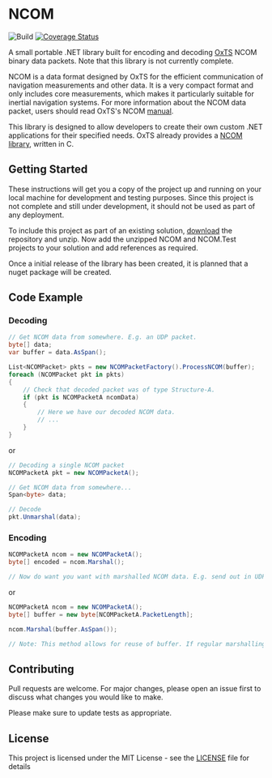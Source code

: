 # NCOM

![Build](https://github.com/harry-harris-27/NCOM/workflows/Build/badge.svg)
[![Coverage Status](https://coveralls.io/repos/github/harry-harris-27/NCOM/badge.svg?branch=master)](https://coveralls.io/github/harry-harris-27/NCOM?branch=master)

A small portable .NET library built for encoding and decoding [OxTS](https://www.oxts.com/) NCOM binary data packets. Note that this library is not currently complete.

NCOM is a data format designed by OxTS for the efficient communication of navigation measurements and other data. It is a very compact format and only includes core measurements, which makes it particularly suitable for inertial navigation systems. For more information about the NCOM data packet, users should read OxTS's NCOM [manual](https://oxts.app.box.com/s/jovnqyj3lkcht2b2159jefzbt950j1n1).

This library is designed to allow developers to create their own custom .NET applications for their specified needs. OxTS already provides a [NCOM library](https://github.com/OxfordTechnicalSolutions/NCOMdecoder), written in C.

## Getting Started
These instructions will get you a copy of the project up and running on your local machine for development and testing purposes. Since this project is not complete and still under development, it should not be used as part of any deployment.

To include this project as part of an existing solution, [download](https://github.com/harry-harris-27/NCOM/master/archive/master.zip) the repository and unzip. Now add the unzipped NCOM and NCOM.Test projects to your solution and add references as required.

Once a initial release of the library has been created, it is planned that a nuget package will be created.

## Code Example
### Decoding
```C#
// Get NCOM data from somewhere. E.g. an UDP packet.
byte[] data;
var buffer = data.AsSpan();

List<NCOMPacket> pkts = new NCOMPacketFactory().ProcessNCOM(buffer);
foreach (NCOMPacket pkt in pkts)
{
    // Check that decoded packet was of type Structure-A.
    if (pkt is NCOMPacketA ncomData)
    {
        // Here we have our decoded NCOM data.
        // ...
    }
}
```
or
```C#
// Decoding a single NCOM packet
NCOMPacketA pkt = new NCOMPacketA();

// Get NCOM data from somewhere...
Span<byte> data;

// Decode
pkt.Unmarshal(data);
```

### Encoding
```C#
NCOMPacketA ncom = new NCOMPacketA();
byte[] encoded = ncom.Marshal();

// Now do want you want with marshalled NCOM data. E.g. send out in UDP packet.
```
or
```C#
NCOMPacketA ncom = new NCOMPacketA();
byte[] buffer = new byte[NCOMPacketA.PacketLength];

ncom.Marshal(buffer.AsSpan());

// Note: This method allows for reuse of buffer. If regular marshalling is require this method will seriously reduce excessive memory allocation
```

## Contributing
Pull requests are welcome. For major changes, please open an issue first to discuss what changes you would like to make.

Please make sure to update tests as appropriate.

## License
This project is licensed under the MIT License - see the [LICENSE](LICENSE) file for details
